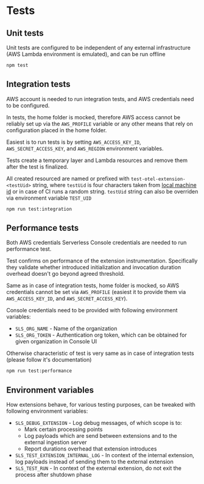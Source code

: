 # Tests

## Unit tests

Unit tests are configured to be independent of any external infrastructure (AWS Lambda environment is emulated), and can be run offline

```bash
npm test
```

## Integration tests

AWS account is needed to run integration tests, and AWS credentials need to be configured.

In tests, the home folder is mocked, therefore AWS access cannot be reliably set up via the `AWS_PROFILE` variable or any other means that rely on configuration placed in the home folder.

Easiest is to run tests is by setting `AWS_ACCESS_KEY_ID`, `AWS_SECRET_ACCESS_KEY`, and `AWS_REGION` environment variables.

Tests create a temporary layer and Lambda resources and remove them after the test is finalized.

All created resourced are named or prefixed with `test-otel-extension-<testUid>` string, where `testUid` is four characters taken from [local machine id](https://www.npmjs.com/package/node-machine-id) or in case of CI runs a random string. `testUid` string can also be overriden via environment variable `TEST_UID`

```bash
npm run test:integration
```

## Performance tests

Both AWS credentials Serverless Console credentials are needed to run performance test.

Test confirms on performance of the extension instrumentation. Specifically they validate whether introduced initialization and invocation duration overhead doesn't go beyond agreed threshold.

Same as in case of integration tests, home folder is mocked, so AWS credentials cannot be set via `AWS_PROFILE` (easiest it to provide them via `AWS_ACCESS_KEY_ID`, and `AWS_SECRET_ACCESS_KEY`).

Console credentials need to be provided with following environment variables:

- `SLS_ORG_NAME` - Name of the organization
- `SLS_ORG_TOKEN` - Authentication org token, which can be obtained for given organization in Console UI

Otherwise characteristic of test is very same as in case of integration tests (please follow it's documentation)

```bash
npm run test:performance
```

## Environment variables

How extensions behave, for various testing purposes, can be tweaked with following environment variables:

- `SLS_DEBUG_EXTENSION` - Log debug messages, of which scope is to:
  - Mark certain processing points
  - Log payloads which are send between extensions and to the external ingestion server
  - Report durations overhead that extension introduces
- `SLS_TEST_EXTENSION_INTERNAL_LOG` - In context of the internal extension, log payloads instead of sending them to the external extension
- `SLS_TEST_RUN` - In context of the external extension, do not exit the process after shutdown phase
